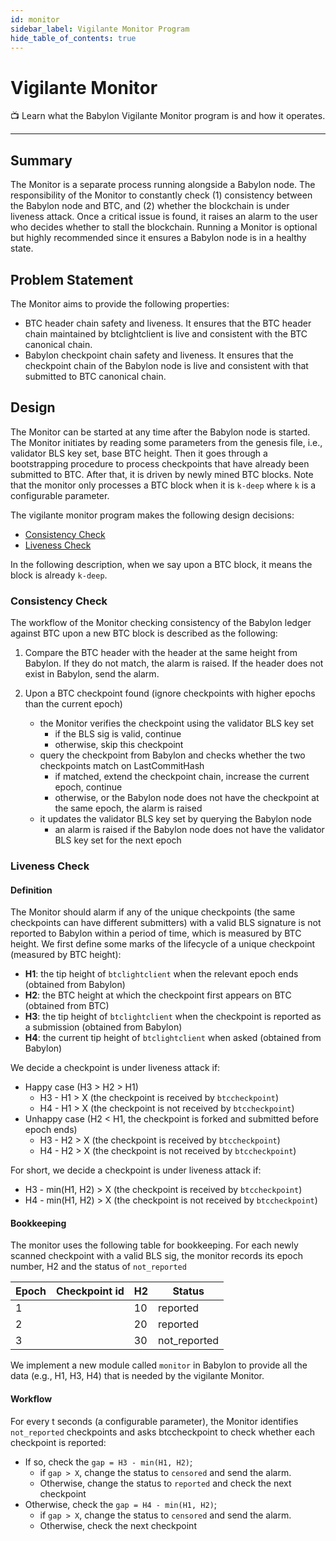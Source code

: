```yaml
---
id: monitor
sidebar_label: Vigilante Monitor Program
hide_table_of_contents: true
---
```


# Vigilante Monitor

📺 Learn what the Babylon Vigilante Monitor program is and how it operates.

---

## Summary

The Monitor is a separate process running alongside a Babylon node.
The responsibility of the Monitor to constantly check (1) consistency between the Babylon node and BTC,
and (2) whether the blockchain is under liveness attack.
Once a critical issue is found, it raises an alarm to the user who decides whether to stall the blockchain.
Running a Monitor is optional but highly recommended since it ensures a Babylon node is in a healthy state.

## Problem Statement

The Monitor aims to provide the following properties:

- BTC header chain safety and liveness.
It ensures that the BTC header chain maintained by btclightclient is live and consistent with the BTC canonical chain.
- Babylon checkpoint chain safety and liveness.
It ensures that the checkpoint chain of the Babylon node is live and consistent with that submitted to BTC canonical chain.

## Design

The Monitor can be started at any time after the Babylon node is started.
The Monitor initiates by reading some parameters from the genesis file, i.e., validator BLS key set, base BTC height.
Then it goes through a bootstrapping procedure to process checkpoints that have already been submitted to BTC.
After that, it is driven by newly mined BTC blocks.
Note that the monitor only processes a BTC block when it is `k-deep` where `k` is a configurable parameter.

The vigilante monitor program makes the following design decisions:

- [Consistency Check](#consistency-check)
- [Liveness Check](#liveness-check)

In the following description, when we say upon a BTC block, it means the block is already `k-deep`.

### Consistency Check

The workflow of the Monitor checking consistency of the Babylon ledger against BTC upon a new BTC block is described as the following:

1. Compare the BTC header with the header at the same height from Babylon.
If they do not match, the alarm is raised.
If the header does not exist in Babylon, send the alarm.

2. Upon a BTC checkpoint found (ignore checkpoints with higher epochs than the current epoch)
   - the Monitor verifies the checkpoint using the validator BLS key set 
     - if the BLS sig is valid, continue 
     - otherwise, skip this checkpoint 
   - query the checkpoint from Babylon and checks whether the two checkpoints match on LastCommitHash 
     - if matched, extend the checkpoint chain, increase the current epoch, continue 
     - otherwise, or the Babylon node does not have the checkpoint at the same epoch, the alarm is raised 
   - it updates the validator BLS key set by querying the Babylon node 
     - an alarm is raised if the Babylon node does not have the validator BLS key set for the next epoch

### Liveness Check

#### Definition

The Monitor should alarm if any of the unique checkpoints (the same checkpoints can have different submitters) with a valid BLS signature is not reported to Babylon within a period of time,
which is measured by BTC height.
We first define some marks of the lifecycle of a unique checkpoint (measured by BTC height):

- **H1**: the tip height of `btclightclient` when the relevant epoch ends (obtained from Babylon)
- **H2**: the BTC height at which the checkpoint first appears on BTC (obtained from BTC)
- **H3**: the tip height of `btclightclient` when the checkpoint is reported as a submission (obtained from Babylon)
- **H4**: the current tip height of `btclightclient` when asked (obtained from Babylon)

We decide a checkpoint is under liveness attack if:
- Happy case (H3 > H2 > H1)
  - H3 - H1 > X (the checkpoint is received by `btccheckpoint`)
  - H4 - H1 > X (the checkpoint is not received by `btccheckpoint`)
- Unhappy case (H2 < H1, the checkpoint is forked and submitted before epoch ends)
  - H3 - H2 > X (the checkpoint is received by `btccheckpoint`)
  - H4 - H2 > X (the checkpoint is not received by `btccheckpoint`)

For short, we decide a checkpoint is under liveness attack if:
- H3 - min(H1, H2) > X (the checkpoint is received by `btccheckpoint`)
- H4 - min(H1, H2) > X (the checkpoint is not received by `btccheckpoint`)

#### Bookkeeping

The monitor uses the following table for bookkeeping.
For each newly scanned checkpoint with a valid BLS sig, the monitor records its epoch number, H2 and the status of `not_reported`

| Epoch |  Checkpoint id | H2  | Status       |
|-------|---|-----|--------------|
| 1     |   | 10  | reported     |
| 2     |   | 20  | reported     |
| 3     |   | 30  | not_reported |

We implement a new module called `monitor` in Babylon to provide all the data (e.g., H1, H3, H4) that is needed by the vigilante Monitor.

#### Workflow

For every t seconds (a configurable parameter), the Monitor identifies `not_reported` checkpoints and asks btccheckpoint to check whether each checkpoint is reported:
- If so, check the `gap = H3 - min(H1, H2)`; 
  - if `gap > X`, change the status to `censored` and send the alarm. 
  - Otherwise, change the status to `reported` and check the next checkpoint 
- Otherwise, check the `gap = H4 - min(H1, H2)`; 
  - if `gap > X`, change the status to `censored` and send the alarm. 
  - Otherwise, check the next checkpoint
